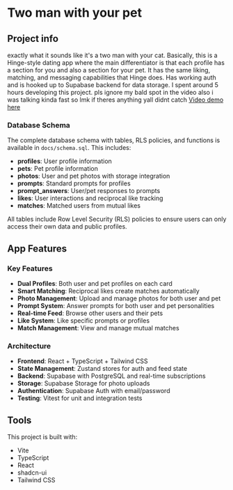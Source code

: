 # Two man with your pet

## Project info

exactly what it sounds like it's a two man with your cat. Basically, this is a Hinge-style dating app where the main differentiator is that each profile has a section for you and also a section for your pet. It has the same liking, matching, and messaging capabilities that Hinge does. Has working auth and is hooked up to Supabase backend for data storage. I spent around 5 hours developing this project. pls ignore my bald spot in the video also i was talking kinda fast so lmk if theres anything yall didnt catch [Video demo here](https://youtu.be/w4HP0bsACes)

### Database Schema

The complete database schema with tables, RLS policies, and functions is available in `docs/schema.sql`. This includes:

- **profiles**: User profile information
- **pets**: Pet profile information  
- **photos**: User and pet photos with storage integration
- **prompts**: Standard prompts for profiles
- **prompt_answers**: User/pet responses to prompts
- **likes**: User interactions and reciprocal like tracking
- **matches**: Matched users from mutual likes

All tables include Row Level Security (RLS) policies to ensure users can only access their own data and public profiles.

## App Features

### Key Features

- **Dual Profiles**: Both user and pet profiles on each card
- **Smart Matching**: Reciprocal likes create matches automatically  
- **Photo Management**: Upload and manage photos for both user and pet
- **Prompt System**: Answer prompts for both user and pet personalities
- **Real-time Feed**: Browse other users and their pets
- **Like System**: Like specific prompts or profiles
- **Match Management**: View and manage mutual matches

### Architecture

- **Frontend**: React + TypeScript + Tailwind CSS
- **State Management**: Zustand stores for auth and feed state
- **Backend**: Supabase with PostgreSQL and real-time subscriptions
- **Storage**: Supabase Storage for photo uploads
- **Authentication**: Supabase Auth with email/password
- **Testing**: Vitest for unit and integration tests

## Tools

This project is built with:

- Vite
- TypeScript
- React
- shadcn-ui
- Tailwind CSS
